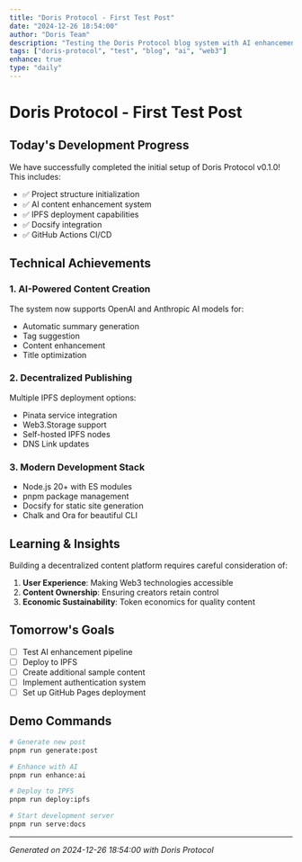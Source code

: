 ```yaml
---
title: "Doris Protocol - First Test Post"
date: "2024-12-26 18:54:00"
author: "Doris Team"
description: "Testing the Doris Protocol blog system with AI enhancement capabilities"
tags: ["doris-protocol", "test", "blog", "ai", "web3"]
enhance: true
type: "daily"
---
```


# Doris Protocol - First Test Post

## Today's Development Progress

We have successfully completed the initial setup of Doris Protocol v0.1.0! This includes:

- ✅ Project structure initialization
- ✅ AI content enhancement system
- ✅ IPFS deployment capabilities  
- ✅ Docsify integration
- ✅ GitHub Actions CI/CD

## Technical Achievements

### 1. AI-Powered Content Creation
The system now supports OpenAI and Anthropic AI models for:
- Automatic summary generation
- Tag suggestion
- Content enhancement
- Title optimization

### 2. Decentralized Publishing
Multiple IPFS deployment options:
- Pinata service integration
- Web3.Storage support
- Self-hosted IPFS nodes
- DNS Link updates

### 3. Modern Development Stack
- Node.js 20+ with ES modules
- pnpm package management
- Docsify for static site generation
- Chalk and Ora for beautiful CLI

## Learning & Insights

Building a decentralized content platform requires careful consideration of:
1. **User Experience**: Making Web3 technologies accessible
2. **Content Ownership**: Ensuring creators retain control
3. **Economic Sustainability**: Token economics for quality content

## Tomorrow's Goals

- [ ] Test AI enhancement pipeline
- [ ] Deploy to IPFS
- [ ] Create additional sample content
- [ ] Implement authentication system
- [ ] Set up GitHub Pages deployment

## Demo Commands

```bash
# Generate new post
pnpm run generate:post

# Enhance with AI
pnpm run enhance:ai

# Deploy to IPFS
pnpm run deploy:ipfs

# Start development server
pnpm run serve:docs
```

---

*Generated on 2024-12-26 18:54:00 with Doris Protocol* 